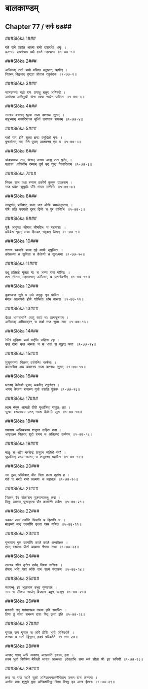 बालकाण्डम्
===============================


## Chapter 77  / सर्गः ७७##


###Slōka 1###


    गते रामे प्रशांत आत्मा रामो दाशरथिः धनुः ।
    वरुणाय अप्रमेयाय ददौ हस्ते महायशाः ॥१-७७-१॥


###Slōka 2###


    अभिवाद्य ततो रामो वसिष्ठ प्रमुखान् ऋषीन् ।
    पितरम् विह्वलम् दृष्ट्वा प्रोवाच रघुनंदनः ॥१-७७-२॥


###Slōka 3###


    जामदग्न्यो गतो रामः प्रयातु चतुर् अन्गिणी ।
    अयोध्या अभिमुखी सेना त्वया नाथेन पालिता ॥१-७७-३॥


###Slōka 4###


    रामस्य वचनम् श्रुत्वा राजा दशरथः सुतम् ।
    बाहुभ्याम् सम्परिष्वज्य मूर्ध्नि उपाघ्राय राघवम् ॥१-७७-४॥


###Slōka 5###


    गतो राम इति श्रुत्वा हृष्टः प्रमुदितो नृपः ।
    पुनर्जातम् तदा मेने पुत्रम् आत्मानम् एव च ॥१-७७-५॥


###Slōka 6###


    चोदयामास ताम् सेनाम् जगाम आशु ततः पुरीम् ।
    पताका ध्वजिनीम् रम्याम् तूर्य उद् घुष्ट निनादिताम् ॥१-७७-६॥


###Slōka 7###


    सिक्त राज पथा रम्याम् प्रकीर्ण कुसुम उत्कराम् ।
    राज प्रवेश सुमुखैः पौरैः मंगल पाणिभिः ॥१-७७-७॥


###Slōka 8###


    सम्पूर्णाम् प्राविशत् राजा जन ओघैः समलम्कृताम् ।
    पौरैः प्रति उद्गतो दूरम् द्विजैः च पुर वासिभिः ॥१-७७-८॥


###Slōka 9###


    पुत्रैः अनुगतः श्रीमान् श्रीमद्भिः च महायशाः ।
    प्रविवेश गृहम् राजा हिमवत् सदृशम् प्रियम् ॥१-७७-९॥


###Slōka 10###


    ननन्द स्वजनैः राजा गृहे कामैः सुपूजितः ।
    कौसल्या च सुमित्रा च कैकेयी च सुमध्यमा ॥१-७७-१०॥


###Slōka 11###


    वधू प्रतिग्रहे युक्ता याः च अन्या राज योषितः ।
    ततः सीताम् महाभागाम् ऊर्मिलाम् च यशस्विनीम् ॥१-७७-११॥


###Slōka 12###


    कुशध्वज सुते च उभे जगृहुः नृप योषितः ।
    मंगल आलापनैः होमैः शोभिताः क्षौम वाससः ॥१-७७-१२॥


###Slōka 13###


    देवत आयतनानि आशु सर्वाः ताः प्रत्यपूजयन् ।
    अभिवाद्य अभिवाद्यान् च सर्वा राज सुताः तदा ॥१-७७-१३॥


###Slōka 14###


    रेमिरे मुदिताः सर्वा भर्तृभिः सहिता रहः ।
    कृत दाराः कृत अस्त्राः च स धनाः स सुहृत् जनाः ॥१-७७-१४॥


###Slōka 15###


    शुश्रूषमाणाः पितरम् वर्तयन्ति नरर्षभाः ।
    कस्यचित् अथ कालस्य राजा दशरधः सुतम् ॥१-७७-१५॥


###Slōka 16###


    भरतम् कैकेयी पुत्रम् अब्रवीत् रघुनंदन ।
    अयम् केकय राजस्य पुत्रो वसति पुत्रक ॥१-७७-१६॥


###Slōka 17###


    त्वाम् नेतुम् आगतो वीरो युधाजित् मातुलः तव ।
    श्रुत्वा दशरथस्य एतत् भरतः कैकेयि सुतः ॥१-७७-१७॥


###Slōka 18###


    गमनाय अभिचक्राम शत्रुघ्न सहितः तदा ।
    आपृच्छ्य पितरम् शूरो रामम् च अक्लिष्ट कर्मणम् ॥१-७७-१८॥


###Slōka 19###


    मातॄः च अपि नरश्रेष्ट शत्रुघ्न सहितो ययौ ।
    युधाजित् प्राप्य भरतम् स शत्रुघ्नम् प्रहर्षितः ॥१-७७-१९॥


###Slōka 20###


    स्व पुरम् प्रविवेशत् वीरः पिता तस्य तुतोष ह ।
    गते च भरते रामो लक्ष्मणः च महाबलः ॥१-७७-२०॥


###Slōka 21###


    पितरम् देव संकाशम् पूजयामासतुः तदा ।
    पितुः आज्ञाम् पुरस्कृत्य पौर कार्याणि सर्वशः ॥१-७७-२१॥


###Slōka 22###


    चकार रामः सर्वाणि प्रियाणि च हितानि च ।
    मातृभ्यो मातृ कार्याणि कृत्वा परम यंत्रितः ॥१-७७-२२॥


###Slōka 23###


    गुरूणाम् गुरु कार्याणि काले काले अन्ववैक्षत ।
    एवम् दशरथः प्रीतो ब्राह्मणा नैगमाः तथा ॥१-७७-२३॥


###Slōka 24###


    रामस्य शील वृत्तेन सर्वम् विषय वासिनः ।
    तेषाम् अति यशा लोके रामः सत्य पराक्रमः ॥१-७७-२४॥


###Slōka 25###


    स्वयम्भूः इव भूतानाम् बभूव गुणवत्तरः ।
    रामः च सीतया सार्धम् विजहार बहून् ऋतून् ॥१-७७-२५॥


###Slōka 26###


    मनस्वी तद् गतमानस्य तस्या हृदि समर्पितः ।
    प्रिया तु सीता रामस्य दाराः पितृ कृता इति ॥१-७७-२६॥


###Slōka 27###


    गुणात् रूप गुणात् च अपि प्रीतिः भूयो अभिवर्धते ।
    तस्याः च भर्ता द्विगुणम् हृदये परिवर्तते ॥१-७७-२७॥


###Slōka 28###


    अन्तर् गतम् अपि व्यक्तम् आख्याति हृदयम् हृदा ।
    तस्य भूयो विशेषेण मैथिली जनक आत्मजा ।देवताभिः समा रूपे सीता श्रीः इव रूपिणी ॥१-७७-२८॥


###Slōka 29###


    तया स राज ऋषि सुतो अभिकामयासमेयिवान् उत्तम राज कन्यया ।
    अतीव रामः शुशुभे मुदा अन्वितोविभुः श्रिया विष्णुः इव अमर ईश्वरः ॥१-७७-२९॥


